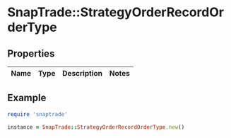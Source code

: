 # SnapTrade::StrategyOrderRecordOrderType

## Properties

| Name | Type | Description | Notes |
| ---- | ---- | ----------- | ----- |

## Example

```ruby
require 'snaptrade'

instance = SnapTrade::StrategyOrderRecordOrderType.new()
```

